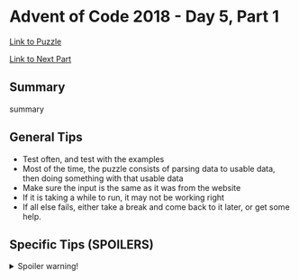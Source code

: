 # Advent of Code 2018 - Day 5, Part 1

[Link to Puzzle](https://adventofcode.com/2018/day/5)

[Link to Next Part](https://github.com/CodingAP/unofficial-aoc-syllabus/blob/main/years/2018/day5/part2.md)

## Summary
summary

## General Tips
- Test often, and test with the examples
- Most of the time, the puzzle consists of parsing data to usable data, then doing something with that usable data
- Make sure the input is the same as it was from the website
- If it is taking a while to run, it may not be working right
- If all else fails, either take a break and come back to it later, or get some help.

## Specific Tips (SPOILERS)
<details> <summary>Spoiler warning!</summary>

specific tips

</details>
